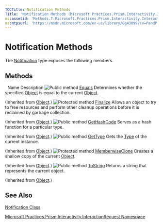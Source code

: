 ```yaml
---
TOCTitle: Notification Methods
Title: 'Notification Methods (Microsoft.Practices.Prism.Interactivity.InteractionRequest)'
ms:assetid: 'Methods.T:Microsoft.Practices.Prism.Interactivity.InteractionRequest.Notification'
ms:mtpsurl: 'https://msdn.microsoft.com/en-us/library/Gg430997(v=PandP.50)'
---
```


# Notification Methods

The [Notification](https://msdn.microsoft.com/en-us/library/microsoft.practices.prism.interactivity.interactionrequest.notification(v=pandp.50)) type exposes the following members.

## Methods
 
Name
Description
![](https://msdn.microsoft.com/en-us/Gg430997.pubmethod(en-us,PandP.50).gif "Public method")
[Equals](http://msdn.microsoft.com/en-us/library/bsc2ak47)
Determines whether the specified [Object](http://msdn.microsoft.com/en-us/library/e5kfa45b) is equal to the current [Object](http://msdn.microsoft.com/en-us/library/e5kfa45b).

(Inherited from [Object](http://msdn.microsoft.com/en-us/library/e5kfa45b).)
![](https://msdn.microsoft.com/en-us/Gg430997.protmethod(en-us,PandP.50).gif "Protected method")
[Finalize](http://msdn.microsoft.com/en-us/library/4k87zsw7)
Allows an object to try to free resources and perform other cleanup operations before it is reclaimed by garbage collection.

(Inherited from [Object](http://msdn.microsoft.com/en-us/library/e5kfa45b).)
![](https://msdn.microsoft.com/en-us/Gg430997.pubmethod(en-us,PandP.50).gif "Public method")
[GetHashCode](http://msdn.microsoft.com/en-us/library/zdee4b3y)
Serves as a hash function for a particular type.

(Inherited from [Object](http://msdn.microsoft.com/en-us/library/e5kfa45b).)
![](https://msdn.microsoft.com/en-us/Gg430997.pubmethod(en-us,PandP.50).gif "Public method")
[GetType](http://msdn.microsoft.com/en-us/library/dfwy45w9)
Gets the [Type](http://msdn.microsoft.com/en-us/library/42892f65) of the current instance.

(Inherited from [Object](http://msdn.microsoft.com/en-us/library/e5kfa45b).)
![](https://msdn.microsoft.com/en-us/Gg430997.protmethod(en-us,PandP.50).gif "Protected method")
[MemberwiseClone](http://msdn.microsoft.com/en-us/library/57ctke0a)
Creates a shallow copy of the current [Object](http://msdn.microsoft.com/en-us/library/e5kfa45b).

(Inherited from [Object](http://msdn.microsoft.com/en-us/library/e5kfa45b).)
![](https://msdn.microsoft.com/en-us/Gg430997.pubmethod(en-us,PandP.50).gif "Public method")
[ToString](http://msdn.microsoft.com/en-us/library/7bxwbwt2)
Returns a string that represents the current object.

(Inherited from [Object](http://msdn.microsoft.com/en-us/library/e5kfa45b).)

## See Also

[Notification Class](https://msdn.microsoft.com/en-us/library/microsoft.practices.prism.interactivity.interactionrequest.notification(v=pandp.50))

[Microsoft.Practices.Prism.Interactivity.InteractionRequest Namespace](https://msdn.microsoft.com/en-us/library/microsoft.practices.prism.interactivity.interactionrequest(v=pandp.50))